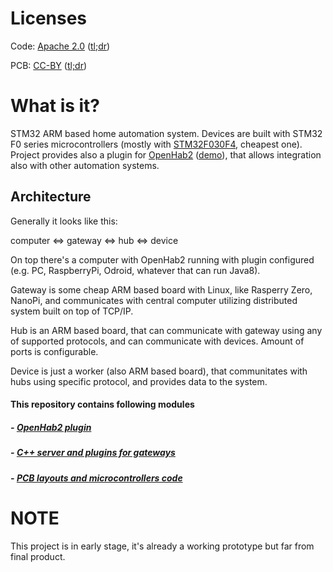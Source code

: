 # Licenses
Code: [Apache 2.0](./LICENSE) ([tl;dr](https://choosealicense.com/licenses/apache-2.0/))

PCB: [CC-BY](./CC-BY.md) ([tl;dr](https://creativecommons.org/licenses/by/4.0/))

# What is it?
STM32 ARM based home automation system. Devices are built with STM32 F0 series microcontrollers (mostly with [STM32F030F4](http://www.st.com/en/microcontrollers/stm32f0x0-value-line.html?querycriteria=productId=LN1826), cheapest one). Project provides also a plugin for [OpenHab2](http://docs.openhab.org/) ([demo](http://demo.openhab.org:8080/start/index)), that allows integration also with other automation systems.

## Architecture
Generally it looks like this:

computer <=> gateway <=> hub <=> device 

On top there's a computer with OpenHab2 running with plugin configured (e.g. PC, RaspberryPi, Odroid, whatever that can run Java8).

Gateway is some cheap ARM based board with Linux, like Rasperry Zero, NanoPi, and communicates with central computer utilizing distributed system built on top of TCP/IP.

Hub is an ARM based board, that can communicate with gateway using any of supported protocols, and can communicate with devices. Amount of ports is configurable.

Device is just a worker (also ARM based board), that communitates with hubs using specific protocol, and provides data to the system.

#### This repository contains following modules
##### - [OpenHab2 plugin](./openhab2)
##### - [C++ server and plugins for gateways](./server)
##### - [PCB layouts and microcontrollers code](./hardware)

# NOTE
This project is in early stage, it's already a working prototype but far from final product.
